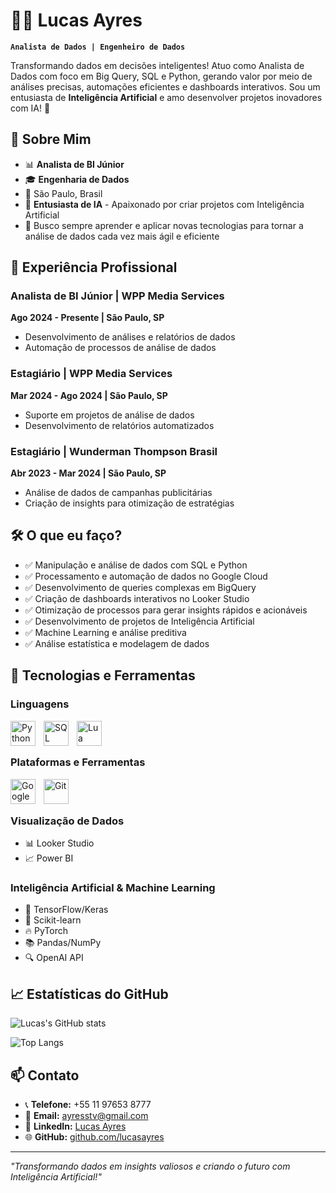 # 👨‍💻 Lucas Ayres
**`Analista de Dados | Engenheiro de Dados`**

Transformando dados em decisões inteligentes! Atuo como Analista de Dados com foco em Big Query, SQL e Python, gerando valor por meio de análises precisas, automações eficientes e dashboards interativos. Sou um entusiasta de **Inteligência Artificial** e amo desenvolver projetos inovadores com IA! 🤖

## 🎯 Sobre Mim
- 📊 **Analista de BI Júnior**
- 🎓 **Engenharia de Dados**
- 📍 São Paulo, Brasil
- 🤖 **Entusiasta de IA** - Apaixonado por criar projetos com Inteligência Artificial
- 🚀 Busco sempre aprender e aplicar novas tecnologias para tornar a análise de dados cada vez mais ágil e eficiente

## 💼 Experiência Profissional
### Analista de BI Júnior | WPP Media Services
**Ago 2024 - Presente | São Paulo, SP**
- Desenvolvimento de análises e relatórios de dados
- Automação de processos de análise de dados

### Estagiário | WPP Media Services
**Mar 2024 - Ago 2024 | São Paulo, SP**
- Suporte em projetos de análise de dados
- Desenvolvimento de relatórios automatizados

### Estagiário | Wunderman Thompson Brasil
**Abr 2023 - Mar 2024 | São Paulo, SP**
- Análise de dados de campanhas publicitárias
- Criação de insights para otimização de estratégias

## 🛠️ O que eu faço?
- ✅ Manipulação e análise de dados com SQL e Python
- ✅ Processamento e automação de dados no Google Cloud
- ✅ Desenvolvimento de queries complexas em BigQuery
- ✅ Criação de dashboards interativos no Looker Studio
- ✅ Otimização de processos para gerar insights rápidos e acionáveis
- ✅ Desenvolvimento de projetos de Inteligência Artificial
- ✅ Machine Learning e análise preditiva
- ✅ Análise estatística e modelagem de dados

## 🤖 Tecnologias e Ferramentas

### Linguagens
<div>
<img align="left" alt="Python" title="Python" width="40px" style="padding-right: 10px;" src="https://cdn.jsdelivr.net/gh/devicons/devicon@latest/icons/python/python-original.svg" />
<img align="left" alt="SQL" title="SQL" width="40px" style="padding-right: 10px;" src="https://cdn.jsdelivr.net/gh/devicons/devicon@latest/icons/mysql/mysql-original.svg" />
<img align="left" alt="Lua" title="Lua" width="40px" style="padding-right: 10px;" src="https://cdn.jsdelivr.net/gh/devicons/devicon@latest/icons/lua/lua-original.svg" />
</div>

<br/>
<br/>

### Plataformas e Ferramentas
<div>
<img align="left" alt="Google Cloud" title="Google Cloud" width="40px" style="padding-right: 10px;" src="https://cdn.jsdelivr.net/gh/devicons/devicon@latest/icons/googlecloud/googlecloud-original.svg" />
<img align="left" alt="Git" title="Git" width="40px" style="padding-right: 10px;" src="https://cdn.jsdelivr.net/gh/devicons/devicon@latest/icons/git/git-original.svg" />
</div>

<br/>
<br/>

### Visualização de Dados
- 📊 Looker Studio
- 📈 Power BI

### Inteligência Artificial & Machine Learning
- 🧠 TensorFlow/Keras
- 🤖 Scikit-learn
- 🔥 PyTorch
- 📚 Pandas/NumPy
- 🔍 OpenAI API

## 📈 Estatísticas do GitHub
![Lucas's GitHub stats](https://github-readme-stats.vercel.app/api?username=lucasayres&show_icons=true&theme=radical&count_private=true)

![Top Langs](https://github-readme-stats.vercel.app/api/top-langs/?username=lucasayres&layout=compact&theme=radical)

## 📫 Contato
- 📞 **Telefone:** +55 11 97653 8777
- 📧 **Email:** ayresstv@gmail.com
- 💼 **LinkedIn:** [Lucas Ayres](https://www.linkedin.com/in/lucas-ayres-928209232/)
- 🌐 **GitHub:** [github.com/lucasayres](https://github.com/lucasayres)

---

*"Transformando dados em insights valiosos e criando o futuro com Inteligência Artificial!"* 
